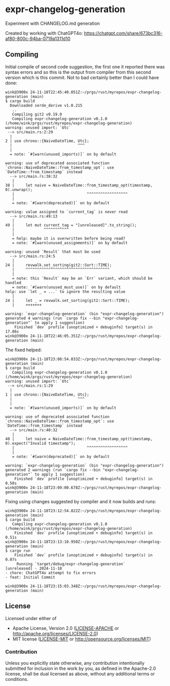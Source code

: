 # expr-changelog-generation

Experiment with CHANGELOG.md generation

Created by working with ChatGPT4o:
https://chatgpt.com/share/673bc316-af80-800c-94ba-0719a1311d10

## Compiling

Initial compile of second code suggestion, the first one it reported
there was syntax errors and so this is the output from compiler from
this second version which is this commit. Not to bad certainly better
than I could have done:
```
wink@3900x 24-11-18T22:45:40.051Z:~/prgs/rust/myrepos/expr-changelog-generation (main)
$ cargo build
  Downloaded serde_derive v1.0.215
   ..
   Compiling git2 v0.19.0
   Compiling expr-changelog-generation v0.1.0 (/home/wink/prgs/rust/myrepos/expr-changelog-generation)
warning: unused import: `Utc`
 --> src/main.rs:2:29
  |
2 | use chrono::{NaiveDateTime, Utc};
  |                             ^^^
  |
  = note: `#[warn(unused_imports)]` on by default

warning: use of deprecated associated function `chrono::NaiveDateTime::from_timestamp_opt`: use `DateTime::from_timestamp` instead
  --> src/main.rs:38:32
   |
38 |     let naive = NaiveDateTime::from_timestamp_opt(timestamp, 0).unwrap();
   |                                ^^^^^^^^^^^^^^^^^^
   |
   = note: `#[warn(deprecated)]` on by default

warning: value assigned to `current_tag` is never read
  --> src/main.rs:49:13
   |
49 |     let mut current_tag = "[unreleased]".to_string();
   |             ^^^^^^^^^^^
   |
   = help: maybe it is overwritten before being read?
   = note: `#[warn(unused_assignments)]` on by default

warning: unused `Result` that must be used
  --> src/main.rs:24:5
   |
24 |     revwalk.set_sorting(git2::Sort::TIME);
   |     ^^^^^^^^^^^^^^^^^^^^^^^^^^^^^^^^^^^^^
   |
   = note: this `Result` may be an `Err` variant, which should be handled
   = note: `#[warn(unused_must_use)]` on by default
help: use `let _ = ...` to ignore the resulting value
   |
24 |     let _ = revwalk.set_sorting(git2::Sort::TIME);
   |     +++++++

warning: `expr-changelog-generation` (bin "expr-changelog-generation") generated 4 warnings (run `cargo fix --bin "expr-changelog-generation"` to apply 1 suggestion)
    Finished `dev` profile [unoptimized + debuginfo] target(s) in 17.86s
wink@3900x 24-11-18T22:46:05.351Z:~/prgs/rust/myrepos/expr-changelog-generation (main)
```

The fixed helped:
```
wink@3900x 24-11-18T23:08:54.033Z:~/prgs/rust/myrepos/expr-changelog-generation (main)
$ cargo build
   Compiling expr-changelog-generation v0.1.0 (/home/wink/prgs/rust/myrepos/expr-changelog-generation)
warning: unused import: `Utc`
 --> src/main.rs:1:29
  |
1 | use chrono::{NaiveDateTime, Utc};
  |                             ^^^
  |
  = note: `#[warn(unused_imports)]` on by default

warning: use of deprecated associated function `chrono::NaiveDateTime::from_timestamp_opt`: use `DateTime::from_timestamp` instead
  --> src/main.rs:40:32
   |
40 |     let naive = NaiveDateTime::from_timestamp_opt(timestamp, 0).expect("Invalid timestamp");
   |                                ^^^^^^^^^^^^^^^^^^
   |
   = note: `#[warn(deprecated)]` on by default

warning: `expr-changelog-generation` (bin "expr-changelog-generation") generated 2 warnings (run `cargo fix --bin "expr-changelog-generation"` to apply 1 suggestion)
    Finished `dev` profile [unoptimized + debuginfo] target(s) in 0.50s
wink@3900x 24-11-18T23:09:00.678Z:~/prgs/rust/myrepos/expr-changelog-generation (main)
```

Fixing using changes suggested by compiler and it now builds and runs:
```
wink@3900x 24-11-18T23:12:54.822Z:~/prgs/rust/myrepos/expr-changelog-generation (main)
$ cargo build
   Compiling expr-changelog-generation v0.1.0 (/home/wink/prgs/rust/myrepos/expr-changelog-generation)
    Finished `dev` profile [unoptimized + debuginfo] target(s) in 0.51s
wink@3900x 24-11-18T23:13:10.950Z:~/prgs/rust/myrepos/expr-changelog-generation (main)
$ cargo run
    Finished `dev` profile [unoptimized + debuginfo] target(s) in 0.07s
     Running `target/debug/expr-changelog-generation`
[unreleased] - 2024-11-18
- chore: ChatGPT4o attempt to fix errors
- feat: Initial Commit

wink@3900x 24-11-18T23:15:03.348Z:~/prgs/rust/myrepos/expr-changelog-generation (main)
```

## License

Licensed under either of

- Apache License, Version 2.0 ([LICENSE-APACHE](LICENSE-APACHE) or http://apache.org/licenses/LICENSE-2.0)
- MIT license ([LICENSE-MIT](LICENSE-MIT) or http://opensource.org/licenses/MIT)

### Contribution

Unless you explicitly state otherwise, any contribution intentionally submitted
for inclusion in the work by you, as defined in the Apache-2.0 license, shall
be dual licensed as above, without any additional terms or conditions.
